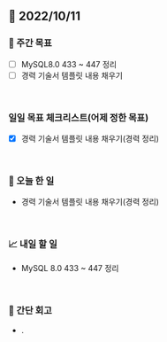 ## 📅 2022/10/11


### 👏 주간 목표

- [ ] MySQL8.0 433 ~ 447 정리
- [ ] 경력 기술서 템플릿 내용 채우기

<br/>

### 일일 목표 체크리스트(어제 정한 목표)

- [x] 경력 기술서 템플릿 내용 채우기(경력 정리)

<br/>

### 💯 오늘 한 일

- 경력 기술서 템플릿 내용 채우기(경력 정리)

<br/>

### 📈 내일 할 일

- MySQL 8.0 433 ~ 447 정리

<br/>

### 🤔 간단 회고

- .
